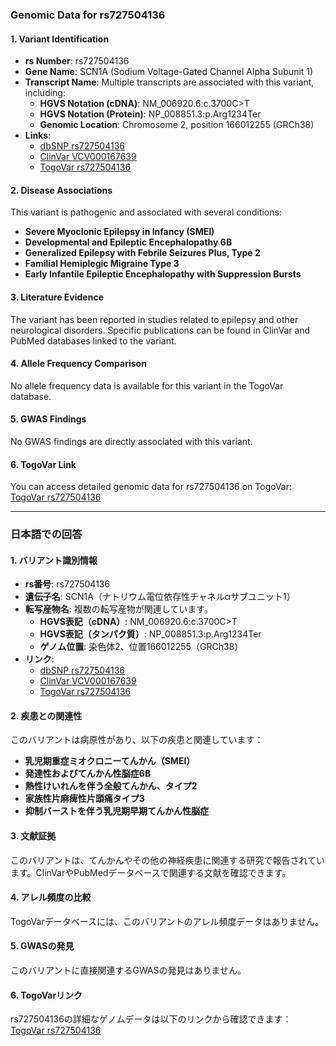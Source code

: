 ### Genomic Data for rs727504136

#### 1. **Variant Identification**
- **rs Number**: rs727504136  
- **Gene Name**: SCN1A (Sodium Voltage-Gated Channel Alpha Subunit 1)  
- **Transcript Name**: Multiple transcripts are associated with this variant, including:
  - **HGVS Notation (cDNA)**: NM_006920.6:c.3700C>T  
  - **HGVS Notation (Protein)**: NP_008851.3:p.Arg1234Ter  
  - **Genomic Location**: Chromosome 2, position 166012255 (GRCh38)  
- **Links**:  
  - [dbSNP rs727504136](https://identifiers.org/dbsnp/rs727504136)  
  - [ClinVar VCV000167639](https://www.ncbi.nlm.nih.gov/clinvar/variation/167639)  
  - [TogoVar rs727504136](https://togovar.org/variant/2-166012255-G-A)

#### 2. **Disease Associations**
This variant is pathogenic and associated with several conditions:
- **Severe Myoclonic Epilepsy in Infancy (SMEI)**  
- **Developmental and Epileptic Encephalopathy 6B**  
- **Generalized Epilepsy with Febrile Seizures Plus, Type 2**  
- **Familial Hemiplegic Migraine Type 3**  
- **Early Infantile Epileptic Encephalopathy with Suppression Bursts**  

#### 3. **Literature Evidence**
The variant has been reported in studies related to epilepsy and other neurological disorders. Specific publications can be found in ClinVar and PubMed databases linked to the variant.

#### 4. **Allele Frequency Comparison**
No allele frequency data is available for this variant in the TogoVar database.

#### 5. **GWAS Findings**
No GWAS findings are directly associated with this variant.

#### 6. **TogoVar Link**
You can access detailed genomic data for rs727504136 on TogoVar:  
[TogoVar rs727504136](https://togovar.org/variant/2-166012255-G-A)

---

### 日本語での回答

#### 1. **バリアント識別情報**
- **rs番号**: rs727504136  
- **遺伝子名**: SCN1A（ナトリウム電位依存性チャネルαサブユニット1）  
- **転写産物名**: 複数の転写産物が関連しています。
  - **HGVS表記（cDNA）**: NM_006920.6:c.3700C>T  
  - **HGVS表記（タンパク質）**: NP_008851.3:p.Arg1234Ter  
  - **ゲノム位置**: 染色体2、位置166012255（GRCh38）  
- **リンク**:  
  - [dbSNP rs727504136](https://identifiers.org/dbsnp/rs727504136)  
  - [ClinVar VCV000167639](https://www.ncbi.nlm.nih.gov/clinvar/variation/167639)  
  - [TogoVar rs727504136](https://togovar.org/variant/2-166012255-G-A)

#### 2. **疾患との関連性**
このバリアントは病原性があり、以下の疾患と関連しています：
- **乳児期重症ミオクロニーてんかん（SMEI）**  
- **発達性およびてんかん性脳症6B**  
- **熱性けいれんを伴う全般てんかん、タイプ2**  
- **家族性片麻痺性片頭痛タイプ3**  
- **抑制バーストを伴う乳児期早期てんかん性脳症**  

#### 3. **文献証拠**
このバリアントは、てんかんやその他の神経疾患に関連する研究で報告されています。ClinVarやPubMedデータベースで関連する文献を確認できます。

#### 4. **アレル頻度の比較**
TogoVarデータベースには、このバリアントのアレル頻度データはありません。

#### 5. **GWASの発見**
このバリアントに直接関連するGWASの発見はありません。

#### 6. **TogoVarリンク**
rs727504136の詳細なゲノムデータは以下のリンクから確認できます：  
[TogoVar rs727504136](https://togovar.org/variant/2-166012255-G-A)